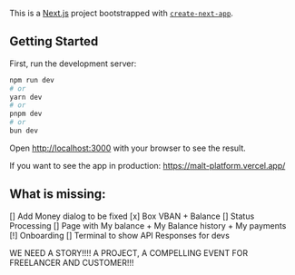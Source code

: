 This is a [Next.js](https://nextjs.org/) project bootstrapped with [`create-next-app`](https://github.com/vercel/next.js/tree/canary/packages/create-next-app).

## Getting Started

First, run the development server:

```bash
npm run dev
# or
yarn dev
# or
pnpm dev
# or
bun dev
```

Open [http://localhost:3000](http://localhost:3000) with your browser to see the result.

If you want to see the app in production: https://malt-platform.vercel.app/

## What is missing:


[] Add Money dialog to be fixed
[x] Box VBAN + Balance
[] Status Processing
[] Page with My balance + My Balance history + My payments
[!] Onboarding
[] Terminal to show API Responses for devs

WE NEED A STORY!!!! A PROJECT, A COMPELLING EVENT FOR FREELANCER AND CUSTOMER!!!